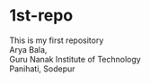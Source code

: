 # 1st-repo
This is my first repository
<br>
Arya Bala,
<br>
Guru Nanak Institute of Technology
<br>
Panihati, Sodepur
